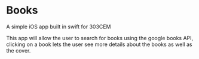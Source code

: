 #  Books
A simple iOS app built in swift for 303CEM

This app will allow the user to search for books using the google books API,
clicking on a book lets the user see more details about the books as well as the cover.

